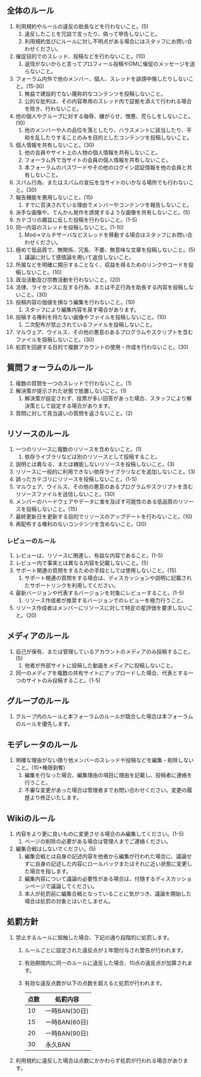 ## 全体のルール
1. 利用規約やルールの違反の助長などを行わないこと。(5)
   1. 違反したことを冗談で言ったり、偽って申告しないこと。
   1. 利用規約並びにルールに対し不明点がある場合にはスタッフにお問い合わせください。
1. 催促目的でのスレッド、投稿などを行わないこと。(10)
   1. 返信がないからと言ってプロフィール投稿やDMに催促のメッセージを送らないこと。
1. フォーラム内外で他のメンバー、個人、スレッドを誹謗中傷したりしないこと。(15-30)
   1. 無益で建設的でない蔑称的なコンテンツを投稿しないこと。
   1. 公的な批判は、その内容専用のスレッド内で証拠を添えて行われる場合を除き、行わないこと。
1. 他の個人やグループに対する侮辱、嫌がらせ、憎悪、荒らしをしないこと。(10)
   1. 他のメンバーや人の品位を落としたり、ハラスメントに該当したり、平和を乱したりすることのみを目的としたコンテンツを投稿しないこと。
1. 個人情報を共有しないこと。(30)
   1. 他の会員やサイト上の人物の個人情報を共有しないこと。
   1. フォーラム外で当サイトの会員の個人情報を共有しないこと。
   1. 本フォーラムのパスワードやその他のログイン認証情報を他の会員と共有しないこと。
1. スパム行為、またはスパムの宣伝を当サイトのいかなる場所でも行わないこと。(30)
1. 報告機能を悪用しないこと。(15)
   1. すでに否決されている理由でメンバーやコンテンツを報告しないこと。
1. 派手な画像や、てんかん発作を誘発するような画像を共有しないこと。(5)
1. カテゴリの趣旨に反した投稿を行わないこと。(1-5)
1. 同一内容のスレッドを投稿しないこと。(1-10)
   1. Mod→マルチサーバなどスレッドを移動する場合はスタッフにお問い合わせください。
1. 極めて低品質で、無関係、冗長、不要、無意味な文章を投稿しないこと。(5)
   1. 議論に対して感情論を用いて返信しないこと。
1. 所属などを明確に開示することなく、収益を得るためのリンクやコードを投稿しないこと。(10)
1. 政治活動及び宗教活動を行わないこと。(20)
1. 法律、ライセンスに反する行為、または不正行為を助長する内容を投稿しないこと。(30)
1. 投稿内容の価値を損なう編集を行わないこと。(10)
   1. スタッフにより編集内容を戻す場合があります。
1. 投稿する権利を持たない画像やファイルを投稿しないこと。(10)
   1. 二次配布が禁止されているファイルを投稿しないこと。
1. マルウェア、ウイルス、その他の悪意のあるプログラムやスクリプトを含むファイルを投稿しないこと。(30)
1. 処罰を回避する目的で複数アカウントの使用・作成を行わないこと。(30)

## 質問フォーラムのルール
1. 複数の質問を一つのスレッドで行わないこと。(1)
1. 解決策が提示された状態で放置しないこと。(1)
   1. 解決策が設定されず、投票が多い回答があった場合、スタッフにより解決策として設定する場合があります。
1. 質問に対して見当違いの質問を返さないこと。(2)

## リソースのルール
1. 一つのリソースに複数のリソースを含めないこと。(1)
   1. 依存ライブラリなどは別のリソースとして投稿すること。
1. 説明とは異なる、または機能しないリソースを投稿しないこと。(3)
1. リソースに一般的に利用できない依存ライブラリなどを追加しないこと。(3)
1. 誤ったカテゴリにリソースを投稿しないこと。(1-5)
1. マルウェア、ウイルス、その他の悪意のあるプログラムやスクリプトを含むリソースファイルを送信しないこと。(30)
1. メンバーのハードウェアやデータに害を及ぼす可能性のある低品質のリソースを投稿しないこと。(15)
1. 最終更新日を更新する目的でリソースのアップデートを行わないこと。(10)
1. 再配布する権利のないコンテンツを含めないこと。(20)

### レビューのルール
1. レビューは、リソースに関連し、有益な内容であること。(1-5)
1. レビュー内で事実とは異なる内容を記載しないこと。(5)
1. サポート関連の質問をするための手段としては使用しないこと。(15)
   1. サポート関連の質問をする場合は、ディスカッションや説明に記載されたサポートリンクを利用してください。
1. 最新バージョンや代表するバージョンを対象にレビューすること。(1-5)
   1. リソース作成者が推奨するバージョンでのレビューを極力行うこと。
1. リソース作成者はメンバーにリソースに対して特定の星評価を要求しないこと。(20)

## メディアのルール
1. 自己が保有、または管理しているアカウントのメディアのみ投稿すること。(5)
   1. 他者が外部サイトに投稿した動画をメディアに投稿しないこと。
1. 同一のメディアを複数の共有サイトにアップロードした場合、代表とする一つのサイトのみ投稿すること。(1-5)

## グループのルール
1. グループ内のルールと本フォーラムのルールが競合した場合は本フォーラムのルールを優先します。

## モデレータのルール
1. 明確な理由がない限り他メンバーのスレッドや投稿などを編集・削除しないこと。(10+権限剥奪)
   1. 編集を行なった場合、編集理由の項目に理由を記載し、投稿者に連絡を行うこと。
   1. 不審な変更があった場合は管理者までお問い合わせください。変更の履歴より修正いたします。

## Wikiのルール
1. 内容をより更に良いものに変更させる場合のみ編集してください。(1-5)
   1. ページの削除の必要がある場合は管理人までご連絡ください。
1. 編集合戦はしないでください。(5)
   1. 編集合戦とは自身の記述内容を他者から編集が行われた場合に、議論せずに自身の記述した内容にロールバックまたはそれに近い状態に変更した場合を指します。
   1. 編集内容について議論の必要性がある場合は、付随するディスカッションページで議論してください。
   1. 本人が処罰前に編集合戦となっていることに気がつき、議論を開始した場合は処罰の対象とはいたしません。

## 処罰方針
1. 禁止するルールに抵触した場合、下記の通り段階的に処罰します。
   1. ルールごとに設定された違反点が１年間付与され警告が行われます。
   1. 有効期間内に同一のルールに違反した場合、10点の違反点が加算されます。
   1. 有効な違反点数が以下の点数を超えると処罰が行われます。

      | 点数 | 処罰内容      |
      |------|---------------|
      | 10   | 一時BAN(30日) |
      | 15   | 一時BAN(60日) |
      | 20   | 一時BAN(90日) |
      | 30   | 永久BAN       |
1. 利用規約に違反した場合は点数にかかわらず処罰が行われる場合があります。


